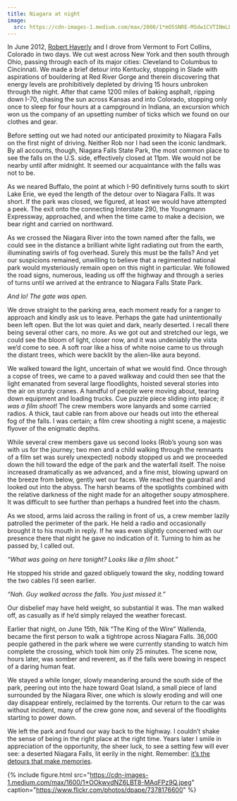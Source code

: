 ```yaml
---
title: Niagara at night
image:
  src: https://cdn-images-1.medium.com/max/2000/1*mO5SNRE-MSdw1CVTINmLEQ.jpeg
---
```


In June 2012, [Robert Haverly](https://medium.com/u/9810664f1239) and I drove
from Vermont to Fort Collins, Colorado in two days. We cut west across New York
and then south through Ohio, passing through each of its major cities: Cleveland
to Columbus to Cincinnati. We made a brief detour into Kentucky, stopping in
Slade with aspirations of bouldering at Red River Gorge and therein discovering
that energy levels are prohibitively depleted by driving 15 hours unbroken
through the night. After that came 1200 miles of baking asphalt, ripping down
I-70, chasing the sun across Kansas and into Colorado, stopping only once to
sleep for four hours at a campground in Indiana, an excursion which won us the
company of an upsetting number of ticks which we found on our clothes and gear.

Before setting out we had noted our anticipated proximity to Niagara Falls on
the first night of driving. Neither Rob nor I had seen the iconic landmark. By
all accounts, though, Niagara Falls State Park, the most common place to see the
falls on the U.S. side, effectively closed at 11pm. We would not be nearby until
after midnight. It seemed our acquaintance with the falls was not to be.

As we neared Buffalo, the point at which I-90 definitively turns south to skirt
Lake Erie, we eyed the length of the detour over to Niagara Falls. It was short.
If the park was closed, we figured, at least we would have attempted a peek. The
exit onto the connecting Interstate 290, the Youngmann Expressway, approached,
and when the time came to make a decision, we bear right and carried on
northward.

As we crossed the Niagara River into the town named after the falls, we could
see in the distance a brilliant white light radiating out from the earth,
illuminating swirls of fog overhead. Surely this must be the falls? And yet our
suspicions remained, unwilling to believe that a regimented national park would
mysteriously remain open on this night in particular. We followed the road
signs, numerous, leading us off the highway and through a series of turns until
we arrived at the entrance to Niagara Falls State Park.

*And lo! The gate was open.*

We drove straight to the parking area, each moment ready for a ranger to
approach and kindly ask us to leave. Perhaps the gate had unintentionally been
left open. But the lot was quiet and dark, nearly deserted. I recall there being
several other cars, no more. As we got out and stretched our legs, we could see
the bloom of light, closer now, and it was undeniably the vista we’d come to
see. A soft roar like a hiss of white noise came to us through the distant
trees, which were backlit by the alien-like aura beyond.

We walked toward the light, uncertain of what we would find. Once through a
copse of trees, we came to a paved walkway and could then see that the light
emanated from several large floodlights, hoisted several stories into the air on
sturdy cranes. A handful of people were moving about, tearing down equipment and
loading trucks. Cue puzzle piece sliding into place; *it was a film shoot*! The
crew members wore lanyards and some carried radios. A thick, taut cable ran from
above our heads out into the ethereal fog of the falls. I was certain; a film
crew shooting a night scene, a majestic flyover of the enigmatic depths.

While several crew members gave us second looks (Rob’s young son was with us for
the journey; two men and a child walking through the remnants of a film set was
surely unexpected) nobody stopped us and we proceeded down the hill toward the
edge of the park and the waterfall itself. The noise increased dramatically as
we advanced, and a fine mist, blowing upward on the breeze from below, gently
wet our faces. We reached the guardrail and looked out into the abyss. The harsh
beams of the spotlights combined with the relative darkness of the night made
for an altogether soupy atmosphere. It was difficult to see further than perhaps
a hundred feet into the chasm.

As we stood, arms laid across the railing in front of us, a crew member lazily
patrolled the perimeter of the park. He held a radio and occasionally brought it
to his mouth in reply. If he was even slightly concerned with our presence there
that night he gave no indication of it. Turning to him as he passed by, I called
out.

*“What was going on here tonight? Looks like a film shoot.”*

He stopped his stride and gazed obliquely toward the sky, nodding toward the two
cables I’d seen earlier.

*“Nah. Guy walked across the falls. You just missed it.”*

Our disbelief may have held weight, so substantial it was. The man walked off,
as casually as if he’d simply relayed the weather forecast.

Earlier that night, on June 15th, Nik “The King of the Wire” Wallenda, became
the first person to walk a tightrope across Niagara Falls. 36,000 people
gathered in the park where we were currently standing to watch him complete the
crossing, which took him only 25 minutes. The scene now, hours later, was somber
and reverent, as if the falls were bowing in respect of a daring human feat.

We stayed a while longer, slowly meandering around the south side of the park,
peering out into the haze toward Goat Island, a small piece of land surrounded
by the Niagara River, one which is slowly eroding and will one day disappear
entirely, reclaimed by the torrents. Our return to the car was without incident,
many of the crew gone now, and several of the floodlights starting to power
down.

We left the park and found our way back to the highway. I couldn’t shake the
sense of being in the right place at the right time. Years later I smile in
appreciation of the opportunity, the sheer luck, to see a setting few will ever
see: a deserted Niagara Falls, lit eerily in the night. Remember: [it’s the
detours that make
memories](https://medium.com/@michaelrfowler/we-ripped-out-of-the-city-going-south-the-sun-in-the-east-and-the-whole-day-lying-in-wait-6b2bfdf56021#.c7bdnni1m).

{%
  include figure.html
	  src="https://cdn-images-1.medium.com/max/1600/1*OOkwvdNZ6LBT8-MAqFPz9Q.jpeg"
		caption="https://www.flickr.com/photos/dpape/7378176600"
%}
